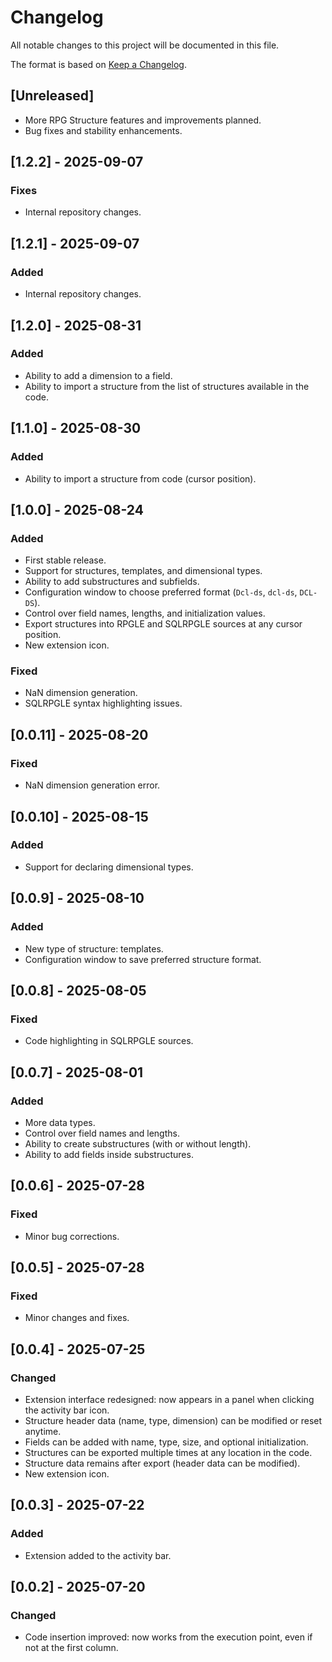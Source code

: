 # Changelog
All notable changes to this project will be documented in this file.

The format is based on [Keep a Changelog](https://keepachangelog.com/en/1.0.0/).

## [Unreleased]
- More RPG Structure features and improvements planned.
- Bug fixes and stability enhancements.

## [1.2.2] - 2025-09-07
### Fixes
- Internal repository changes.

## [1.2.1] - 2025-09-07
### Added
- Internal repository changes.

## [1.2.0] - 2025-08-31
### Added
- Ability to add a dimension to a field.
- Ability to import a structure from the list of structures available in the code.

## [1.1.0] - 2025-08-30
### Added
- Ability to import a structure from code (cursor position).

## [1.0.0] - 2025-08-24
### Added
- First stable release.
- Support for structures, templates, and dimensional types.
- Ability to add substructures and subfields.
- Configuration window to choose preferred format (`Dcl-ds`, `dcl-ds`, `DCL-DS`).
- Control over field names, lengths, and initialization values.
- Export structures into RPGLE and SQLRPGLE sources at any cursor position.
- New extension icon.

### Fixed
- NaN dimension generation.
- SQLRPGLE syntax highlighting issues.

## [0.0.11] - 2025-08-20
### Fixed
- NaN dimension generation error.

## [0.0.10] - 2025-08-15
### Added
- Support for declaring dimensional types.

## [0.0.9] - 2025-08-10
### Added
- New type of structure: templates.
- Configuration window to save preferred structure format.

## [0.0.8] - 2025-08-05
### Fixed
- Code highlighting in SQLRPGLE sources.

## [0.0.7] - 2025-08-01
### Added
- More data types.
- Control over field names and lengths.
- Ability to create substructures (with or without length).
- Ability to add fields inside substructures.

## [0.0.6] - 2025-07-28
### Fixed
- Minor bug corrections.

## [0.0.5] - 2025-07-28
### Fixed
- Minor changes and fixes.

## [0.0.4] - 2025-07-25
### Changed
- Extension interface redesigned: now appears in a panel when clicking the activity bar icon.
- Structure header data (name, type, dimension) can be modified or reset anytime.
- Fields can be added with name, type, size, and optional initialization.
- Structures can be exported multiple times at any location in the code.
- Structure data remains after export (header data can be modified).
- New extension icon.

## [0.0.3] - 2025-07-22
### Added
- Extension added to the activity bar.

## [0.0.2] - 2025-07-20
### Changed
- Code insertion improved: now works from the execution point, even if not at the first column.
